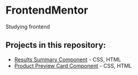 # FrontendMentor
Studying frontend


## Projects in this repository:

- [Results Summary Component](results-summary-component-main) - CSS, HTML
- [Product Preview Card Component](product-preview-card-component-main) - CSS, HTML